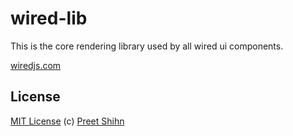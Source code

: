 # wired-lib

This is the core rendering library used by all wired ui components.

[wiredjs.com](https://wiredjs.com)

## License
[MIT License](https://github.com/wiredjs/wired-elements/blob/master/LICENSE) (c) [Preet Shihn](https://twitter.com/preetster)